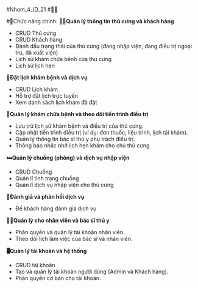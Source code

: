 #Nhom_4_ID_21
#🐶🐱

#📖Chức năng chính:
**👨‍💼Quản lý thông tin thú cưng và khách hàng**  
  - CRUD Thú cưng
  - CRUD Khách hàng
  - Đánh dấu trạng thái của thú cưng (đang nhập viện, đang điều trị ngoại trú, đã xuất viện)
  - Lịch sử khám chữa bệnh của thú cưng
  - Lịch sử lịch hẹn

**📆Đặt lịch khám bệnh và dịch vụ**  
  - CRUD Lịch khám
  - Hỗ trợ đặt lịch trực tuyến   
  - Xem danh sách lịch khám đã đặt 

**💉Quản lý khám chữa bệnh và theo dõi tiến trình điều trị**  
  - Lưu trữ lịch sử khám bệnh và điều trị của thú cưng.
  - Cập nhật tiến trình điều trị (ví dụ: đơn thuốc, liệu trình, lịch tái khám).
  - Quản lý thông tin bác sĩ thú y phụ trách điều trị.
  - Thông báo nhắc nhở lịch hẹn khám cho chủ thú cưng

**🛏️Quản lý chuồng (phòng) và dịch vụ nhập viện**  
  - CRUD Chuồng
  - Quản lí tình trạng chuồng
  - Quản lí dịch vụ nhập viện cho thú cưng

**💭Đánh giá và phản hồi dịch vụ**  
  - Để khách hàng đánh giá dịch vụ    

**👨‍⚕️Quản lý cho nhân viên và bác sĩ thú y**  
  - Phân quyền và quản lý tài khoản nhân viên.
  - Theo dõi lịch làm việc của bác sĩ và nhân viên.  

**🖥️Quản lý tài khoản và hệ thống**  
  - CRUD tài khoản
  - Tạo và quản lý tài khoản người dùng (Admin và Khách hàng).
  - Phân quyền cơ bản cho tài khoản.


